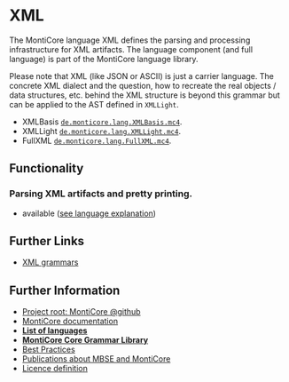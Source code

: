 <!-- (c) https://github.com/MontiCore/monticore -->
# XML


The MontiCore language XML defines the parsing and processing infrastructure 
for XML artifacts.
The language component (and full language) is part of the MontiCore language 
library.

Please note that XML (like JSON or ASCII) is just a carrier language.
The concrete XML dialect and the question, how to recreate the
real objects / data structures, etc. behind the XML structure
is beyond this grammar but can be applied to the AST defined in ```XMLLight```.

* XMLBasis [`de.monticore.lang.XMLBasis.mc4`](src/main/grammars/de/monticore/lang/XMLBasis.mc4).
* XMLLight [`de.monticore.lang.XMLLight.mc4`](src/main/grammars/de/monticore/lang/XMLLight.mc4).
* FullXML [`de.monticore.lang.FullXML.mc4`](src/main/grammars/de/monticore/lang/FullXML.mc4).


## Functionality

### Parsing XML artifacts and pretty printing.
* available ([see language explanation](src/main/grammars/de/monticore/lang/xml.md))
  

## Further Links

* [XML grammars](src/main/grammars/de/monticore/lang/)

## Further Information

* [Project root: MontiCore @github](https://github.com/MontiCore/monticore)
* [MontiCore documentation](http://www.monticore.de/)
* [**List of languages**](https://github.com/MontiCore/monticore/blob/dev/docs/Languages.md)
* [**MontiCore Core Grammar Library**](https://github.com/MontiCore/monticore/blob/dev/monticore-grammar/src/main/grammars/de/monticore/Grammars.md)
* [Best Practices](https://github.com/MontiCore/monticore/blob/dev/docs/BestPractices.md)
* [Publications about MBSE and MontiCore](https://www.se-rwth.de/publications/)
* [Licence definition](https://github.com/MontiCore/monticore/blob/master/00.org/Licenses/LICENSE-MONTICORE-3-LEVEL.md)

